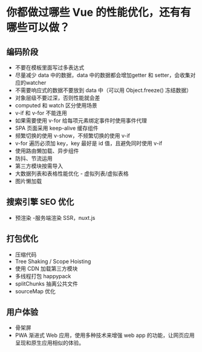 # 你都做过哪些 Vue 的性能优化，还有有哪些可以做？

## 编码阶段

- 不要在模板里面写过多表达式
- 尽量减少 data 中的数据，data 中的数据都会增加getter 和 setter，会收集对应的watcher
- 不需要响应式的数据不要放到 data 中（可以用 Object.freeze() 冻结数据）
- 对象层级不要过深，否则性能就会差
- computed 和 watch 区分使用场景
- v-if 和 v-for 不能连用
- 如果需要使用 v-for 给每项元素绑定事件时使用事件代理
- SPA 页面采用 keep-alive 缓存组件
- 频繁切换的使用 v-show，不频繁切换的使用 v-if
- v-for 遍历必须加 key，key 最好是 id 值，且避免同时使用 v-if
- 使用路由懒加载、异步组件
- 防抖、节流运用
- 第三方模块按需导入
- 大数据列表和表格性能优化 - 虚拟列表/虚拟表格
- 图片懒加载

## 搜索引擎 SEO 优化

- 预渲染
-服务端渲染 SSR，nuxt.js

## 打包优化

- 压缩代码
- Tree Shaking / Scope Hoisting
- 使用 CDN 加载第三方模块
- 多线程打包 happypack
- splitChunks 抽离公共文件
- sourceMap 优化

## 用户体验

- 骨架屏
- PWA 渐进式 Web 应用，使用多种技术来增强 web app 的功能，让网页应用呈现和原生应用相似的体验。